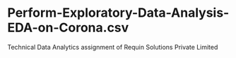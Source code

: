 # Perform-Exploratory-Data-Analysis-EDA-on-Corona.csv
Technical Data Analytics assignment of Requin Solutions Private Limited
